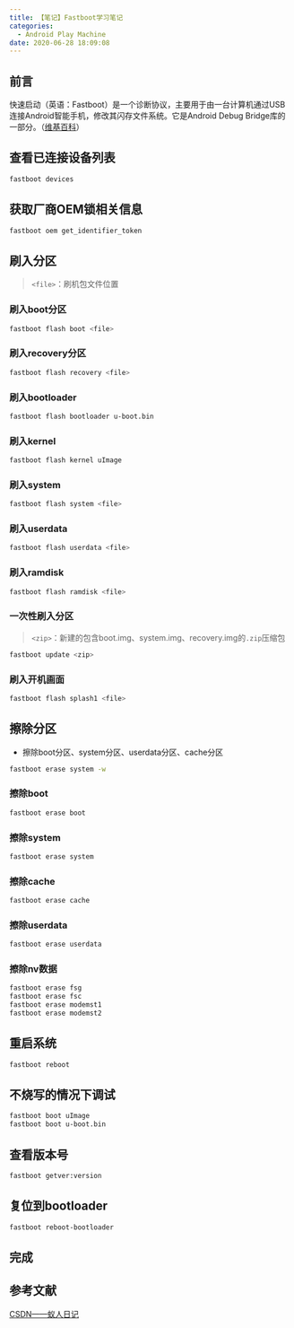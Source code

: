 ```yaml
---
title: 【笔记】Fastboot学习笔记
categories:
  - Android Play Machine
date: 2020-06-28 18:09:08
---
```


## 前言

快速启动（英语：Fastboot）是一个诊断协议，主要用于由一台计算机通过USB连接Android智能手机，修改其闪存文件系统。它是Android Debug Bridge库的一部分。（[维基百科](https://zh.wikipedia.org/wiki/快速启动)）

<!-- more -->

## 查看已连接设备列表

``` sh
fastboot devices
```

## 获取厂商OEM锁相关信息

``` sh
fastboot oem get_identifier_token
```

## 刷入分区

> `<file>`：刷机包文件位置

### 刷入boot分区

``` sh
fastboot flash boot <file>
```

### 刷入recovery分区

``` sh
fastboot flash recovery <file>
```

### 刷入bootloader

``` sh
fastboot flash bootloader u-boot.bin
```

### 刷入kernel

``` sh
fastboot flash kernel uImage
```

### 刷入system

``` sh
fastboot flash system <file>
```

### 刷入userdata

``` sh
fastboot flash userdata <file>
```

### 刷入ramdisk

``` sh
fastboot flash ramdisk <file>
```

### 一次性刷入分区

> `<zip>`：新建的包含boot.img、system.img、recovery.img的`.zip`压缩包

``` sh
fastboot update <zip>
```

### 刷入开机画面

``` sh
fastboot flash splash1 <file>
```

## 擦除分区

- 擦除boot分区、system分区、userdata分区、cache分区

``` sh
fastboot erase system -w
```

### 擦除boot

``` sh
fastboot erase boot
```

### 擦除system

``` sh
fastboot erase system
```

### 擦除cache

``` sh
fastboot erase cache
```

### 擦除userdata

``` sh
fastboot erase userdata
```

### 擦除nv数据

``` sh
fastboot erase fsg
fastboot erase fsc
fastboot erase modemst1
fastboot erase modemst2
```

## 重启系统

``` sh
fastboot reboot
```

## 不烧写的情况下调试

``` sh
fastboot boot uImage
fastboot boot u-boot.bin
```

## 查看版本号

``` sh
fastboot getver:version
```

## 复位到bootloader

``` sh
fastboot reboot-bootloader
```

## 完成

## 参考文献

[CSDN——蚁人日记](https://blog.csdn.net/nei504293736/article/details/53148575)

